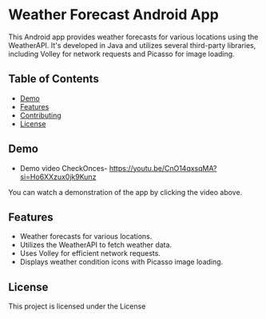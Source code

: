 # Weather Forecast Android App

This Android app provides weather forecasts for various locations using the WeatherAPI. It's developed in Java and utilizes several third-party libraries, including Volley for network requests and Picasso for image loading.

## Table of Contents

- [Demo](#demo)
- [Features](#features)
- [Contributing](#contributing)
- [License](#license)

## Demo
- Demo video CheckOnces- https://youtu.be/CnO14qxsqMA?si=Ho6XXzux0jk9Kunz


You can watch a demonstration of the app by clicking the video above.

## Features

- Weather forecasts for various locations.
- Utilizes the WeatherAPI to fetch weather data.
- Uses Volley for efficient network requests.
- Displays weather condition icons with Picasso image loading.

## License
This project is licensed under the  License
  

